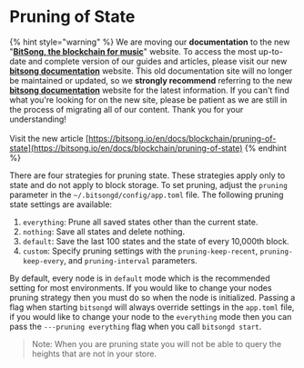 # Pruning of State

{% hint style="warning" %}
We are moving our **documentation** to the new "[**BitSong, the blockchain for music**](https://bitsong.io/en)" website. To access the most up-to-date and complete version of our guides and articles, please visit our new [**bitsong documentation**](https://bitsong.io/en/docs) website. This old documentation site will no longer be maintained or updated, so we **strongly recommend** referring to the new [**bitsong documentation**](https://bitsong.io/en/docs) website for the latest information. If you can't find what you're looking for on the new site, please be patient as we are still in the process of migrating all of our content. Thank you for your understanding!\
\
Visit the new article [https://bitsong.io/en/docs/blockchain/pruning-of-state](https://bitsong.io/en/docs/blockchain/pruning-of-state)
{% endhint %}

There are four strategies for pruning state. These strategies apply only to state and do not apply to block storage. To set pruning, adjust the `pruning` parameter in the `~/.bitsongd/config/app.toml` file. The following pruning state settings are available:

1. `everything`: Prune all saved states other than the current state.
2. `nothing`: Save all states and delete nothing.
3. `default`: Save the last 100 states and the state of every 10,000th block.
4. `custom`: Specify pruning settings with the `pruning-keep-recent`, `pruning-keep-every`, and `pruning-interval` parameters.

By default, every node is in `default` mode which is the recommended setting for most environments. If you would like to change your nodes pruning strategy then you must do so when the node is initialized. Passing a flag when starting `bitsongd` will always override settings in the `app.toml` file, if you would like to change your node to the `everything` mode then you can pass the `---pruning everything` flag when you call `bitsongd start`.

> Note: When you are pruning state you will not be able to query the heights that are not in your store.
